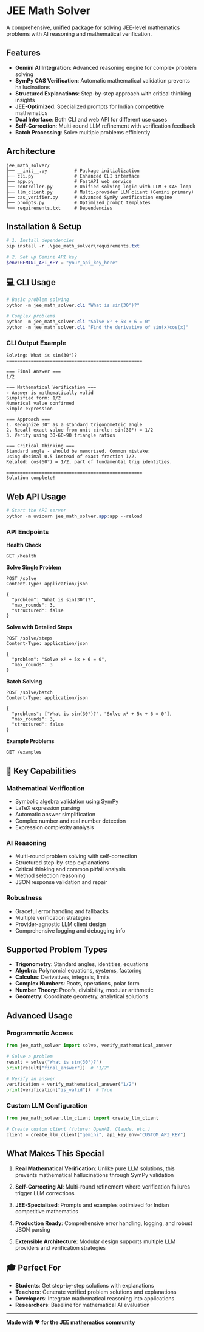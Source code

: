 # JEE Math Solver

A comprehensive, unified package for solving JEE-level mathematics problems with AI reasoning and mathematical verification.

## Features

- **Gemini AI Integration**: Advanced reasoning engine for complex problem solving
- **SymPy CAS Verification**: Automatic mathematical validation prevents hallucinations  
- **Structured Explanations**: Step-by-step approach with critical thinking insights
- **JEE-Optimized**: Specialized prompts for Indian competitive mathematics
- **Dual Interface**: Both CLI and web API for different use cases
- **Self-Correction**: Multi-round LLM refinement with verification feedback
- **Batch Processing**: Solve multiple problems efficiently

## Architecture

```
jee_math_solver/
├── __init__.py          # Package initialization
├── cli.py               # Enhanced CLI interface  
├── app.py               # FastAPI web service
├── controller.py        # Unified solving logic with LLM + CAS loop
├── llm_client.py        # Multi-provider LLM client (Gemini primary)
├── cas_verifier.py      # Advanced SymPy verification engine
├── prompts.py           # Optimized prompt templates
└── requirements.txt     # Dependencies
```

## Installation & Setup

```powershell
# 1. Install dependencies
pip install -r .\jee_math_solver\requirements.txt

# 2. Set up Gemini API key
$env:GEMINI_API_KEY = "your_api_key_here"
```

## 💻 CLI Usage

```powershell
# Basic problem solving
python -m jee_math_solver.cli "What is sin(30°)?"

# Complex problems  
python -m jee_math_solver.cli "Solve x² + 5x + 6 = 0"
python -m jee_math_solver.cli "Find the derivative of sin(x)cos(x)"
```

### CLI Output Example
```
Solving: What is sin(30°)?
==================================================

=== Final Answer ===
1/2

=== Mathematical Verification ===
✓ Answer is mathematically valid
Simplified form: 1/2
Numerical value confirmed
Simple expression

=== Approach ===
1. Recognize 30° as a standard trigonometric angle
2. Recall exact value from unit circle: sin(30°) = 1/2
3. Verify using 30-60-90 triangle ratios

=== Critical Thinking ===
Standard angle - should be memorized. Common mistake: 
using decimal 0.5 instead of exact fraction 1/2.
Related: cos(60°) = 1/2, part of fundamental trig identities.

==================================================
Solution complete!
```

## Web API Usage

```powershell
# Start the API server
python -m uvicorn jee_math_solver.app:app --reload
```

### API Endpoints

**Health Check**
```http
GET /health
```

**Solve Single Problem**  
```http
POST /solve
Content-Type: application/json

{
  "problem": "What is sin(30°)?",
  "max_rounds": 3,
  "structured": false
}
```

**Solve with Detailed Steps**
```http
POST /solve/steps
Content-Type: application/json

{
  "problem": "Solve x² + 5x + 6 = 0",
  "max_rounds": 3
}
```

**Batch Solving**
```http
POST /solve/batch
Content-Type: application/json

{
  "problems": ["What is sin(30°)?", "Solve x² + 5x + 6 = 0"],
  "max_rounds": 3,
  "structured": false
}
```

**Example Problems**
```http
GET /examples
```

## 🧪 Key Capabilities

### Mathematical Verification
- Symbolic algebra validation using SymPy
- LaTeX expression parsing  
- Automatic answer simplification
- Complex number and real number detection
- Expression complexity analysis

### AI Reasoning  
- Multi-round problem solving with self-correction
- Structured step-by-step explanations
- Critical thinking and common pitfall analysis
- Method selection reasoning
- JSON response validation and repair

### Robustness
- Graceful error handling and fallbacks
- Multiple verification strategies  
- Provider-agnostic LLM client design
- Comprehensive logging and debugging info

## Supported Problem Types

- **Trigonometry**: Standard angles, identities, equations
- **Algebra**: Polynomial equations, systems, factoring  
- **Calculus**: Derivatives, integrals, limits
- **Complex Numbers**: Roots, operations, polar form
- **Number Theory**: Proofs, divisibility, modular arithmetic
- **Geometry**: Coordinate geometry, analytical solutions

## Advanced Usage

### Programmatic Access
```python
from jee_math_solver import solve, verify_mathematical_answer

# Solve a problem
result = solve("What is sin(30°)?")
print(result["final_answer"])  # "1/2"

# Verify an answer
verification = verify_mathematical_answer("1/2")
print(verification["is_valid"])  # True
```

### Custom LLM Configuration
```python
from jee_math_solver.llm_client import create_llm_client

# Create custom client (future: OpenAI, Claude, etc.)
client = create_llm_client("gemini", api_key_env="CUSTOM_API_KEY")
```

## What Makes This Special

1. **Real Mathematical Verification**: Unlike pure LLM solutions, this prevents mathematical hallucinations through SymPy validation

2. **Self-Correcting AI**: Multi-round refinement where verification failures trigger LLM corrections  

3. **JEE-Specialized**: Prompts and examples optimized for Indian competitive mathematics

4. **Production Ready**: Comprehensive error handling, logging, and robust JSON parsing

5. **Extensible Architecture**: Modular design supports multiple LLM providers and verification strategies

## 🎓 Perfect For

- **Students**: Get step-by-step solutions with explanations
- **Teachers**: Generate verified problem solutions and explanations  
- **Developers**: Integrate mathematical reasoning into applications
- **Researchers**: Baseline for mathematical AI evaluation

---

**Made with ❤️ for the JEE mathematics community**
